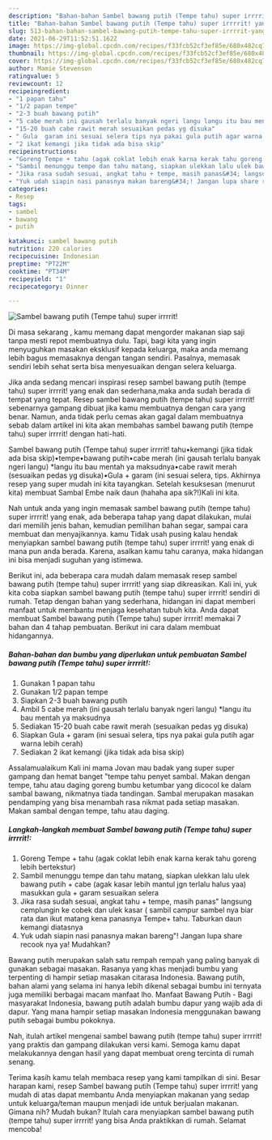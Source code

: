 ```yaml
---
description: "Bahan-bahan Sambel bawang putih (Tempe tahu) super irrrrit! yang nikmat Untuk Jualan"
title: "Bahan-bahan Sambel bawang putih (Tempe tahu) super irrrrit! yang nikmat Untuk Jualan"
slug: 513-bahan-bahan-sambel-bawang-putih-tempe-tahu-super-irrrrit-yang-nikmat-untuk-jualan
date: 2021-06-29T11:52:51.162Z
image: https://img-global.cpcdn.com/recipes/f33fcb52cf3ef85e/680x482cq70/sambel-bawang-putih-tempe-tahu-super-irrrrit-foto-resep-utama.jpg
thumbnail: https://img-global.cpcdn.com/recipes/f33fcb52cf3ef85e/680x482cq70/sambel-bawang-putih-tempe-tahu-super-irrrrit-foto-resep-utama.jpg
cover: https://img-global.cpcdn.com/recipes/f33fcb52cf3ef85e/680x482cq70/sambel-bawang-putih-tempe-tahu-super-irrrrit-foto-resep-utama.jpg
author: Mamie Stevenson
ratingvalue: 5
reviewcount: 12
recipeingredient:
- "1 papan tahu"
- "1/2 papan tempe"
- "2-3 buah bawang putih"
- "5 cabe merah ini gausah terlalu banyak ngeri langu langu itu bau mentah ya maksudnya"
- "15-20 buah cabe rawit merah sesuaikan pedas yg disuka"
- " Gula  garam ini sesuai selera tips nya pakai gula putih agar warna lebih cerah"
- "2 ikat kemangi jika tidak ada bisa skip"
recipeinstructions:
- "Goreng Tempe + tahu (agak coklat lebih enak karna kerak tahu goreng lebih bertekstur)"
- "Sambil menunggu tempe dan tahu matang, siapkan ulekkan lalu ulek bawang putih + cabe (agak kasar lebih mantul jgn terlalu halus yaa) masukkan gula + garam sesuaikan selera"
- "Jika rasa sudah sesuai, angkat tahu + tempe, masih panas&#34; langsung cemplungin ke cobek dan ulek kasar ( sambil campur sambel nya biar rata dan ikut matang kena panasnya Tempe+ tahu. Taburkan daun kemangi diatasnya"
- "Yuk udah siapin nasi panasnya makan bareng&#34;! Jangan lupa share recook nya ya! Mudahkan?"
categories:
- Resep
tags:
- sambel
- bawang
- putih

katakunci: sambel bawang putih 
nutrition: 220 calories
recipecuisine: Indonesian
preptime: "PT22M"
cooktime: "PT34M"
recipeyield: "1"
recipecategory: Dinner

---
```



![Sambel bawang putih (Tempe tahu) super irrrrit!](https://img-global.cpcdn.com/recipes/f33fcb52cf3ef85e/680x482cq70/sambel-bawang-putih-tempe-tahu-super-irrrrit-foto-resep-utama.jpg)

Di masa  sekarang , kamu memang dapat mengorder makanan siap saji tanpa mesti repot membuatnya dulu. Tapi, bagi kita yang ingin menyuguhkan masakan eksklusif kepada keluarga, maka anda memang lebih bagus memasaknya dengan tangan sendiri. Pasalnya, memasak sendiri lebih sehat serta bisa menyesuaikan dengan selera keluarga.

Jika anda sedang mencari inspirasi resep sambel bawang putih (tempe tahu) super irrrrit! yang enak dan sederhana,maka anda sudah berada di tempat yang tepat. Resep sambel bawang putih (tempe tahu) super irrrrit!  sebenarnya gampang dibuat jika kamu membuatnya dengan cara yang benar. Namun, anda tidak perlu cemas akan gagal dalam membuatnya 
sebab dalam artikel ini kita akan membahas sambel bawang putih (tempe tahu) super irrrrit! dengan hati-hati.  

Sambel bawang putih (Tempe tahu) super irrrrit! tahu•kemangi (jika tidak ada bisa skip)•tempe•bawang putih•cabe merah (ini gausah terlalu banyak ngeri langu) *langu itu bau mentah ya maksudnya•cabe rawit merah (sesuaikan pedas yg disuka)•Gula + garam (ini sesuai selera, tips. Akhirnya resep yang super mudah ini kita tayangkan. Setelah kesuksesan (menurut kita) membuat Sambal Embe naik daun (hahaha apa sik?!)Kali ini kita.

Nah untuk anda yang ingin memasak sambel bawang putih (tempe tahu) super irrrrit! yang enak, ada beberapa tahap yang dapat dilakukan, mulai dari memilih jenis bahan, kemudian pemilihan bahan segar, sampai cara membuat dan menyajikannya. kamu Tidak usah pusing kalau hendak menyiapkan sambel bawang putih (tempe tahu) super irrrrit! yang enak di mana pun anda berada. Karena, asalkan kamu  tahu caranya, maka hidangan ini bisa menjadi suguhan yang istimewa.

Berikut ini, ada beberapa cara mudah dalam memasak resep sambel bawang putih (tempe tahu) super irrrrit! yang siap dikreasikan. Kali ini, yuk kita coba siapkan sambel bawang putih (tempe tahu) super irrrrit! sendiri di rumah. Tetap dengan bahan yang sederhana, hidangan ini dapat memberi manfaat untuk membantu menjaga kesehatan tubuh kita. Anda dapat membuat Sambel bawang putih (Tempe tahu) super irrrrit! memakai 7 bahan dan 4 tahap pembuatan. Berikut ini cara dalam membuat hidangannya.

<!--inarticleads1-->

##### Bahan-bahan dan bumbu yang diperlukan untuk pembuatan Sambel bawang putih (Tempe tahu) super irrrrit!:

1. Gunakan 1 papan tahu
1. Gunakan 1/2 papan tempe
1. Siapkan 2-3 buah bawang putih
1. Ambil 5 cabe merah (ini gausah terlalu banyak ngeri langu) *langu itu bau mentah ya maksudnya
1. Sediakan 15-20 buah cabe rawit merah (sesuaikan pedas yg disuka)
1. Siapkan  Gula + garam (ini sesuai selera, tips nya pakai gula putih agar warna lebih cerah)
1. Sediakan 2 ikat kemangi (jika tidak ada bisa skip)


Assalamualaikum Kali ini mama Jovan mau badak yang super super gampang dan hemat banget &#34;tempe tahu penyet sambal. Makan dengan tempe, tahu atau daging goreng bumbu ketumbar yang dicocol ke dalam sambal bawang, nikmatnya tiada tandingan. Sambal merupakan masakan pendamping yang bisa menambah rasa nikmat pada setiap masakan. Makan sambal dengan tempe, tahu atau daging. 

<!--inarticleads2-->

##### Langkah-langkah membuat Sambel bawang putih (Tempe tahu) super irrrrit!:

1. Goreng Tempe + tahu (agak coklat lebih enak karna kerak tahu goreng lebih bertekstur)
1. Sambil menunggu tempe dan tahu matang, siapkan ulekkan lalu ulek bawang putih + cabe (agak kasar lebih mantul jgn terlalu halus yaa) masukkan gula + garam sesuaikan selera
1. Jika rasa sudah sesuai, angkat tahu + tempe, masih panas&#34; langsung cemplungin ke cobek dan ulek kasar ( sambil campur sambel nya biar rata dan ikut matang kena panasnya Tempe+ tahu. Taburkan daun kemangi diatasnya
1. Yuk udah siapin nasi panasnya makan bareng&#34;! Jangan lupa share recook nya ya! Mudahkan?


Bawang putih merupakan salah satu rempah rempah yang paling banyak di gunakan sebagai masakan. Rasanya yang khas menjadi bumbu yang terpenting di hampir setiap masakan citarasa Indonesia. Bawang putih, bahan alami yang selama ini hanya lebih dikenal sebagai bumbu ini ternyata juga memiliki berbagai macam manfaat lho. Manfaat Bawang Putih - Bagi masyarakat Indonesia, bawang putih adalah bumbu dapur yang wajib ada di dapur. Yang mana hampir setiap masakan Indonesia menggunakan bawang putih sebagai bumbu pokoknya. 

Nah, itulah artikel mengenai  sambel bawang putih (tempe tahu) super irrrrit!  yang praktis dan gampang dilakukan versi kami. Semoga kamu dapat melakukannya dengan hasil yang dapat membuat oreng tercinta di rumah senang. 

Terima kasih kamu telah membaca resep yang kami tampilkan di sini. Besar harapan kami, resep  Sambel bawang putih (Tempe tahu) super irrrrit! yang mudah di atas dapat membantu Anda menyiapkan makanan yang sedap untuk keluarga/teman maupun menjadi ide untuk berjualan makanan. Gimana nih? Mudah bukan? Itulah cara menyiapkan sambel bawang putih (tempe tahu) super irrrrit! yang bisa Anda praktikkan di rumah. Selamat mencoba!

